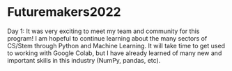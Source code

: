 # Futuremakers2022


Day 1: It was very exciting to meet my team and community for this program! I am hopeful to continue learning about the many sectors of CS/Stem through Python and Machine Learning. It will take time to get used to working with Google Colab, but I have already learned of many new and important skills in this industry (NumPy, pandas, etc).
